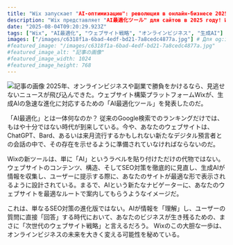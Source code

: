 ```yaml
---
title: "Wix запускает "AI-оптимизацию": революция в онлайн-бизнесе 2025 года?"
description: "Wix представляет "AI最適化ツール" для сайтов в 2025 году! Инструмент оптимизирует сайты для работы с ИИ, что необходимо для выживания бизнеса в эпоху, когда ИИ отвечает на вопросы напрямую. Это будущее онлайн-бизнеса!"
date: "2025-08-04T09:20:29.923Z"
tags: ["Wix", "AI最適化", "ウェブサイト戦略", "オンラインビジネス", "生成AI"]
images: ["/images/c6318f1a-6bad-4edf-bd21-7a8cedc4877a.jpg"] # Для og:image
#featured_image: "/images/c6318f1a-6bad-4edf-bd21-7a8cedc4877a.jpg"
#featured_image_alt: "記事の画像"
#featured_image_width: 1024
#featured_image_height: 768
---
```

![記事の画像](/images/c6318f1a-6bad-4edf-bd21-7a8cedc4877a.jpg)
2025年、オンラインビジネスや副業で勝負をかけるなら、見逃せないニュースが飛び込んできた。ウェブサイト構築プラットフォームWixが、生成AIの急速な進化に対応するための「AI最適化ツール」を発表したのだ。

「AI最適化」とは一体何なのか？ 従来のGoogle検索でのランキングだけでは、もはや十分ではない時代が到来している。今や、あなたのウェブサイトは、ChatGPT、Bard、あるいは来月流行するかもしれない新たなデジタル預言者との会話の中で、その存在を示せるように準備されていなければならないのだ。

Wixの新ツールは、単に「AI」というラベルを貼り付けただけの代物ではない。ウェブサイトのコンテンツ、構造、そしてSEO対策を徹底的に見直し、生成AIが情報を収集し、ユーザーに提示する際に、あなたのサイトが最適な形で表示されるように設計されている。まるで、AIという新たなナビゲーターに、あなたのウェブサイトを最適なルートで案内してもらうようなイメージだ。

これは、単なるSEO対策の進化版ではない。AIが情報を「理解」し、ユーザーの質問に直接「回答」する時代において、あなたのビジネスが生き残るための、まさに「次世代のウェブサイト戦略」と言えるだろう。 Wixのこの大胆な一歩は、オンラインビジネスの未来を大きく変える可能性を秘めている。
